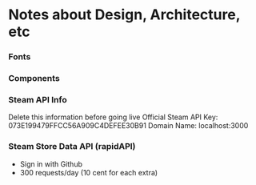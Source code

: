 # Notes about Design, Architecture, etc

### Fonts 

### Components 

### Steam API Info
Delete this information before going live 
Official Steam API Key: 073E199479FFCC56A909C4DEFEE30B91
Domain Name: localhost:3000

### Steam Store Data API (rapidAPI)
* Sign in with Github
* 300 requests/day (10 cent for each extra)
